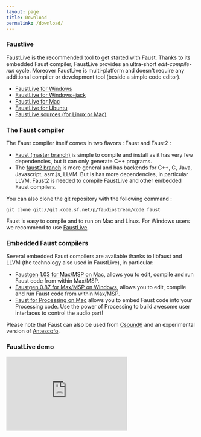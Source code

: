 ```yaml
---
layout: page
title: Download
permalink: /download/
---
```



### Faustlive ###
FaustLive is the recommended tool to get started with Faust. Thanks to its embedded Faust compiler, FaustLive provides an ultra-short _edit-compile-run_ cycle. Moreover FaustLive is multi-platform and doesn't require any additional compiler or development tool (beside a simple code editor).

+ [FaustLive for Windows](https://sourceforge.net/projects/faudiostream/files/FaustLive-Windows-2.30.zip/download)
+ [FaustLive for Windows+jack](https://sourceforge.net/projects/faudiostream/files/FaustLive-Windows-Jack-2.30.zip/download)
+ [FaustLive for Mac](https://sourceforge.net/projects/faudiostream/files/FaustLive-OSX-2.40.dmg/download)
+ [FaustLive for Ubuntu](http://sourceforge.net/projects/faudiostream/files/FaustLive-ubuntu-x86_64-2.43.zip/download)
+ [FaustLive sources (for Linux or Mac)](https://sourceforge.net/projects/faudiostream/files/FaustLive-sources-2.41.tgz/download)


### The Faust compiler ###
The Faust compiler itself comes in two flavors : Faust and Faust2 :

+ [Faust (master branch)](https://sourceforge.net/projects/faudiostream/files/faust-0.9.73.tgz/download) is simple to compile and install as it has very few dependencies, but it can only generate C++ programs.
+ The [faust2 branch](https://sourceforge.net/projects/faudiostream/files/faust-2.0.a41.tgz/download) is more general and has backends for C++, C, Java, Javascript, asm.js, LLVM. But is has more dependencies, in particular LLVM. Faust2 is needed to compile FaustLive and other embedded Faust compilers.

You can also clone the git repository with the following command :

	git clone git://git.code.sf.net/p/faudiostream/code faust

Faust is easy to compile and to run on Mac and Linux. For Windows users we recommend to use [FaustLive](https://sourceforge.net/projects/faudiostream/files/FaustLive-Windows-Jack-2.30.zip/download).

### Embedded Faust compilers ###
Several embedded Faust compilers are available thanks to libfaust and LLVM (the technology also used in FaustLive), in particular:

+ [Faustgen 1.03 for Max/MSP on Mac](https://sourceforge.net/projects/faudiostream/files/faustgen-1.03-LLVM-3.4.mxo.zip/download), allows you to edit, compile and run Faust code from within Max/MSP.
+ [Faustgen 0.87 for Max/MSP on Windows](http://sourceforge.net/projects/faudiostream/files/faustgen-0.87.tgz/download), allows you to edit, compile and run Faust code from within Max/MSP.
+ [Faust for Processing on Mac](https://sourceforge.net/projects/faudiostream/files/faustProcessing.zip/download) allows you to embed Faust code into your Processing code. Use the power of Processing to build awesome user interfaces to control the audio part!  

Please note that Faust can also be used from [Csound6](http://www.youtube.com/watch?v=y8Hjl_LHHU4) and an experimental version of [Antescofo](https://www.youtube.com/watch?v=HFTw387rJto).

### FaustLive demo ###
<iframe id="ytplayer" type="text/html" width="320" height="195" src="http://www.youtube.com/embed/8ZUD2c5D-PU" frameborder="0" />
